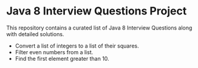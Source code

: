 # Java 8 Interview Questions Project

This repository contains a curated list of Java 8 Interview Questions along with detailed solutions.

- Convert a list of integers to a list of their squares.
- Filter even numbers from a list.
- Find the first element greater than 10.